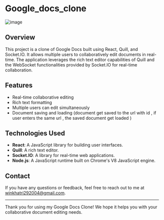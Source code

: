 # Google_docs_clone

![image](https://github.com/vin-00/google_docs_clone/assets/132657698/3e06f5b4-3105-48fd-a088-e204b9c7e117)

## Overview

This project is a clone of Google Docs built using React, Quill, and Socket.IO. It allows multiple users to collaboratively edit documents in real-time. The application leverages the rich text editor capabilities of Quill and the WebSocket functionalities provided by Socket.IO for real-time collaboration.

## Features

- Real-time collaborative editing
- Rich text formatting
- Multiple users can edit simultaneously
- Document saving and loading (document get saved to the url with id , if user enters the same url , the saved document get loaded )

## Technologies Used

- **React**: A JavaScript library for building user interfaces.
- **Quill**: A rich text editor.
- **Socket.IO**: A library for real-time web applications.
- **Node.js**: A JavaScript runtime built on Chrome's V8 JavaScript engine.

## Contact

If you have any questions or feedback, feel free to reach out to me at winkhatri292004@gmail.com.

---

Thank you for using my Google Docs Clone! We hope it helps you with your collaborative document editing needs.
